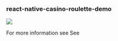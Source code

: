 ### react-native-casino-roulette-demo

![](https://cdn.rawgit.com/DKbyo/react-native-roulette-casino-demo/711e0cc2/demo.gif)

For more information see See [](https://github.com/DKbyo/react-native-casino-roulette)
